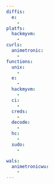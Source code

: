```yaml
---
diffis:
  e:
    -
platfs:
  hackmyvm:
    -
curls:
  animetronic:
    -
functions:
  unix:
    -
  e:
    -
  hackmyvm:
    -
  ci:
    -
  creds:
    -
  decode:
    -
  hc:
    -
  sudo:
    -

wals:
  animetronicwu:
    -
---
```

